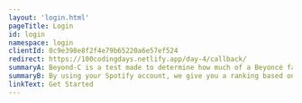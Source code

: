 ```yaml
---
layout: 'login.html'
pageTitle: Login
id: login
namespace: login
clientId: 0c9e398e8f2f4e79b65220a6e57ef524
redirect: https://100codingdays.netlify.app/day-4/callback/
summaryA: Beyond-C is a test made to determine how much of a Beyoncé fan you really are.
summaryB: By using your Spotify account, we give you a ranking based on your listening history.
linkText: Get Started
---
```

